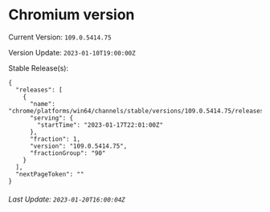 # Chromium version

Current Version: `109.0.5414.75`

Version Update: `2023-01-10T19:00:00Z`

Stable Release(s):
```
{
  "releases": [
    {
      "name": "chrome/platforms/win64/channels/stable/versions/109.0.5414.75/releases/1673992860",
      "serving": {
        "startTime": "2023-01-17T22:01:00Z"
      },
      "fraction": 1,
      "version": "109.0.5414.75",
      "fractionGroup": "90"
    }
  ],
  "nextPageToken": ""
}
```

###### Last Update: `2023-01-20T16:00:04Z`
        